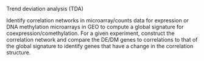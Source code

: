 Trend deviation analysis (TDA)

Identify correlation networks in microarray/counts data for expression or DNA methylation microarrays in GEO to compute a global signature for coexpression/comethylation.
For a given experiment, construct the correlation network and compare the DE/DM genes to correlations to that of the global signature to identify genes that have a change in the correlation structure. 
